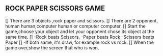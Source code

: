 ## ROCK PAPER SCISSORS GAME

[] There are 3 objects ,rock paper and scissors.
[] There are 2 oppenent, human human,computer human or computer computer.
[] Start the game,choose your object and let your opponent chose its object at the same time.
[]  -Rock beats Scissors, 
    -Paper beats Rock
    -Scissors beats Paper
[] -If both same, it's draw, for example rock vs rock.
[] When the game over,show the screen that who is won.